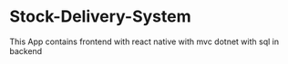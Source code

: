 # Stock-Delivery-System
This App contains frontend with react native with mvc dotnet with sql in backend
